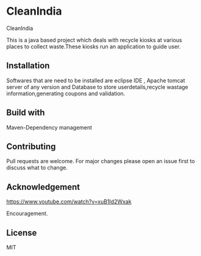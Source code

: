 # CleanIndia
CleanIndia 

This is a java based project which deals with recycle kiosks at various places to collect waste.These kiosks run an application to guide user.

## Installation

Softwares that are need to be installed are eclipse IDE , Apache tomcat server of any version and Database to store userdetails,recycle wastage information,generating coupons and validation.

## Build with

Maven-Dependency management

## Contributing

Pull requests are welcome. For major changes please open an issue first to discuss what to change.

## Acknowledgement

https://www.youtube.com/watch?v=xuB1Id2Wxak

Encouragement.

## License

MIT

